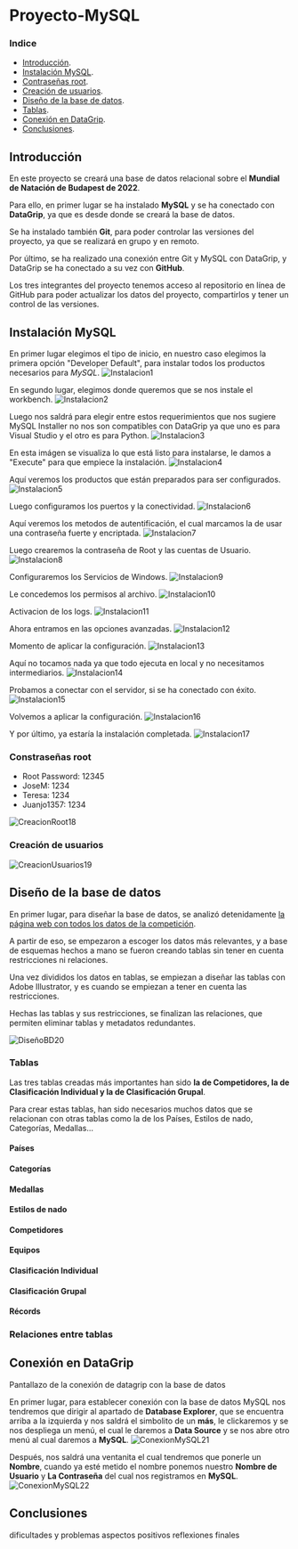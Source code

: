  
# Proyecto-MySQL
### Indice
* [Introducción](#introducción).
* [Instalación MySQL](#instalación).
* [Contraseñas root](#contraseñasroot).
* [Creación de usuarios](#creacióndeusuarios).
* [Diseño de la base de datos](#diseñodelabasededatos).
* [Tablas](#tablas).
* [Conexión en DataGrip](#conexiónendatagrip). 
* [Conclusiones](#conclusiones).
## Introducción
En este proyecto se creará una base de datos relacional sobre el **Mundial de Natación de Budapest de 2022**.

Para ello, en primer lugar se ha instalado **MySQL** y se ha conectado con **DataGrip**, ya que es desde donde se creará la base de datos.

Se ha instalado también **Git**, para poder controlar las versiones del proyecto, ya que se realizará en grupo y en remoto.

Por último, se ha realizado una conexión entre Git y MySQL con DataGrip, y DataGrip se ha conectado a su vez con **GitHub**.

Los tres integrantes del proyecto tenemos acceso al repositorio en línea de GitHub para poder actualizar los datos del proyecto, compartirlos y tener un control de las versiones.
 
## Instalación MySQL
En primer lugar elegimos el tipo de inicio, en nuestro caso elegimos la primera opción "Developer Default", para instalar todos los productos necesarios para *MySQL*.
![Instalacion1][img1]

[img1]: https://github.com/Juanjo1357/Proyecto-mysql/blob/main/ProcesoInstalacion/Instalacion01.png "Instalacion1"
En segundo lugar, elegimos donde queremos que se nos instale el workbench.
![Instalacion2][img2]

[img2]: https://github.com/Juanjo1357/Proyecto-mysql/blob/main/ProcesoInstalacion/Instalacion02.png "Instalacion2"
Luego nos saldrá para elegir entre estos requerimientos que nos sugiere MySQL Installer no nos son compatibles con DataGrip ya que uno es para Visual Studio y el otro es para Python.
![Instalacion3][img3]

[img3]: https://github.com/Juanjo1357/Proyecto-mysql/blob/main/ProcesoInstalacion/Instalacion03.png "Instalacion3"
En esta imágen se visualiza lo que está listo para instalarse, le damos a "Execute" para que empiece la instalación.
![Instalacion4][img4]

[img4]: https://github.com/Juanjo1357/Proyecto-mysql/blob/main/ProcesoInstalacion/Instalacion04.png "Instalacion4"
Aquí veremos los productos que están preparados para ser configurados.
![Instalacion5][img5]

[img5]: https://github.com/Juanjo1357/Proyecto-mysql/blob/main/ProcesoInstalacion/Instalacion05.png "Instalacion5"
Luego configuramos los puertos y la conectividad.
![Instalacion6][img6]

[img6]: https://github.com/Juanjo1357/Proyecto-mysql/blob/main/ProcesoInstalacion/Instalacion06.png "Instalacion6"
Aquí veremos los metodos de autentificación, el cual marcamos la de usar una contraseña fuerte y encriptada.
![Instalacion7][img7]

[img7]: https://github.com/Juanjo1357/Proyecto-mysql/blob/main/ProcesoInstalacion/Instalacion07.png "Instalacion7"
Luego crearemos la contraseña de Root y las cuentas de Usuario.
![Instalacion8][img8]

[img8]: https://github.com/Juanjo1357/Proyecto-mysql/blob/main/ProcesoInstalacion/Instalacion08.png "Instalacion8"
Configuraremos los Servicios de Windows.
![Instalacion9][img9]

[img9]: https://github.com/Juanjo1357/Proyecto-mysql/blob/main/ProcesoInstalacion/Instalacion09.png "Instalacion9"
Le concedemos los permisos al archivo.
![Instalacion10][img10]

[img10]: https://github.com/Juanjo1357/Proyecto-mysql/blob/main/ProcesoInstalacion/Instalacion10.png "Instalacion10"
Activacion de los logs.
![Instalacion11][img11]

[img11]: https://github.com/Juanjo1357/Proyecto-mysql/blob/main/ProcesoInstalacion/Instalacion11.png "Instalacion11"
Ahora entramos en las opciones avanzadas.
![Instalacion12][img12]

[img12]: https://github.com/Juanjo1357/Proyecto-mysql/blob/main/ProcesoInstalacion/Instalacion12.png "Instalacion12"
Momento de aplicar la configuración.
![Instalacion13][img13]

[img13]: https://github.com/Juanjo1357/Proyecto-mysql/blob/main/ProcesoInstalacion/Instalacion13.png "Instalacion13"
Aquí no tocamos nada ya que todo ejecuta en local y no necesitamos intermediarios.
![Instalacion14][img14]

[img14]: https://github.com/Juanjo1357/Proyecto-mysql/blob/main/ProcesoInstalacion/Instalacion14.png "Instalacion14"
Probamos a conectar con el servidor, si se ha conectado con éxito.
![Instalacion15][img15]

[img15]: https://github.com/Juanjo1357/Proyecto-mysql/blob/main/ProcesoInstalacion/Instalacion15.png "Instalacion15"
Volvemos a aplicar la configuración.
![Instalacion16][img16]

[img16]: https://github.com/Juanjo1357/Proyecto-mysql/blob/main/ProcesoInstalacion/Instalacion16.png "Instalacion16"
Y por último, ya estaría la instalación completada.
![Instalacion17][img17]

[img17]: https://github.com/Juanjo1357/Proyecto-mysql/blob/main/ProcesoInstalacion/Instalacion17.png "Instalacion17"













### Constraseñas root
- Root Password:  12345
- JoseM:          1234
- Teresa:         1234
- Juanjo1357:     1234

![CreacionRoot18][img18]

[img18]: https://github.com/Juanjo1357/Proyecto-mysql/blob/main/ProcesoInstalacion/Contrasenaroot.png "ContraseñaRoot"

### Creación de usuarios

![CreacionUsuarios19][img19]

[img19]: https://github.com/Juanjo1357/Proyecto-mysql/blob/main/ProcesoInstalacion/Usuarios.png "Creacion Usuarios"

## Diseño de la base de datos
En primer lugar, para diseñar la base de datos, se analizó detenidamente [la página web con todos los datos de la competición](https://en.wikipedia.org/wiki/2022_World_Aquatics_Championships).

A partir de eso, se empezaron a escoger los datos más relevantes, y a base de esquemas hechos a mano se fueron creando tablas sin tener en cuenta restricciones ni relaciones.

Una vez divididos los datos en tablas, se empiezan a diseñar las tablas con Adobe Illustrator, y es cuando se empiezan a tener en cuenta las restricciones.

Hechas las tablas y sus restricciones, se finalizan las relaciones, que permiten eliminar tablas y metadatos redundantes.

![DiseñoBD20][img20]

[img20]: https://github.com/Juanjo1357/Proyecto-mysql/blob/main/tablasnatacion.jpg "DiseñoBD20"

### Tablas
Las tres tablas creadas más importantes han sido **la de Competidores, la de Clasificación Individual y la de Clasificación Grupal**.

Para crear estas tablas, han sido necesarios muchos datos que se relacionan con otras tablas como la de los Países, Estilos de nado, Categorías, Medallas...


#### Países
#### Categorías
#### Medallas
#### Estilos de nado
#### Competidores
#### Equipos
#### Clasificación Individual
#### Clasificación Grupal
#### Récords

### Relaciones entre tablas

## Conexión en DataGrip
Pantallazo de la conexión de datagrip con la base de datos

En primer lugar, para establecer conexión con la base de datos MySQL nos tendremos que dirigir al apartado de **Database Explorer**, que se encuentra arriba a la izquierda y nos saldrá el simbolito de un **más**, le clickaremos y se nos despliega un menú, el cual le daremos a **Data Source** y se nos abre otro menú al cual daremos a **MySQL**.
![ConexionMySQL21][img21]

[img21]: https://github.com/Juanjo1357/Proyecto-mysql/blob/main/ProcesoInstalacion/ConexionMySQL.png "ConexionMySQL"
Después, nos saldrá una ventanita el cual tendremos que ponerle un **Nombre**, cuando ya esté metido el nombre ponemos nuestro **Nombre de Usuario** y **La Contraseña** del cual nos registramos en **MySQL**.
![ConexionMySQL22][img22]

[img22]: https://github.com/Juanjo1357/Proyecto-mysql/blob/main/ProcesoInstalacion/ConexionMySQL2.png "ConexionMySQL2"

## Conclusiones
dificultades y problemas
aspectos positivos
reflexiones finales



